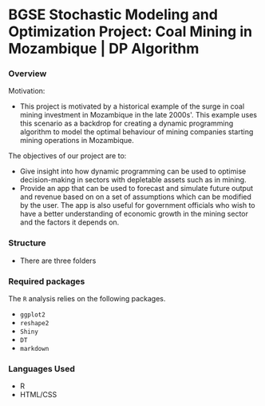# BGSE Stochastic Modeling and Optimization Project: Coal Mining in Mozambique | DP Algorithm

### Overview

Motivation:

- This project is motivated by a historical example of the surge in coal mining investment in Mozambique in the late 2000s'. This example uses this scenario as a backdrop for creating a dynamic programming algorithm to model the optimal behaviour of mining companies starting mining operations in Mozambique.

The objectives of our project are to:

- Give insight into how dynamic programming can be used to optimise decision-making in sectors with depletable assets such as in mining.
- Provide an app that can be used to forecast and simulate future output and revenue based on on a set of assumptions which can be modified by the user. The app is also useful for government officials who wish to have a better understanding of economic growth in the mining sector and the factors it depends on.


### Structure
- There are three folders


### Required packages

The `R` analysis relies on the following packages. 

- `ggplot2`
- `reshape2`
- `Shiny`
- `DT`
- `markdown`

### Languages Used
- R
- HTML/CSS
